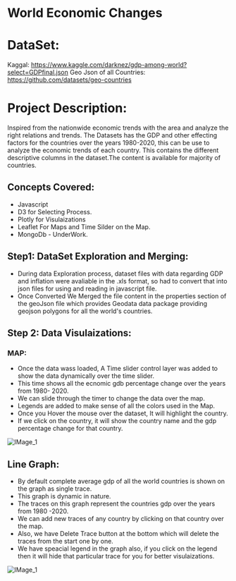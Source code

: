 # World Economic Changes 

# DataSet:

Kaggal: https://www.kaggle.com/darknez/gdp-among-world?select=GDPfinal.json
Geo Json of all Countries: https://github.com/datasets/geo-countries

# Project Description: 
Inspired from the nationwide economic trends with the area and analyze the right relations and trends.
The Datasets has the GDP and other effecting factors for the countries over the years 1980-2020, this can be use to analyze the economic trends of each country.
This contains the different descriptive columns in the dataset.The content is available for majority of countries. 

## Concepts Covered:
  * Javascript
  * D3 for Selecting Process.
  * Plotly for Visulaizations
  * Leaflet For Maps and Time Silder on the Map.
  * MongoDb - UnderWork.

## Step1: DataSet Exploration and Merging:
  * During data Exploration process, dataset files with data regarding GDP and inflation were avaliable in the .xls format, so had to convert that into json files
  for using and reading in javascript file.
  * Once Converted We Merged the file content in the properties section of the geoJson file which provides Geodata data package providing geojson polygons for all the world's countries. 
  
## Step 2: Data Visulaizations:
  ### MAP: 
  * Once the data wass loaded, A Time slider control layer was added to show the data dynamically over the time slider.
  * This time shows all the ecnomic gdb percentage change over the years from 1980- 2020.
  * We can slide through the timer to change the data over the map.
  * Legends are added to make sense of all the colors used in the Map.
  * Once you Hover the mouse over the dataset, It will highlight the country.
  * If we click on the country, it will show the country name and the gdp percentage change for that country.
  
 ![IMage_1]()
 
 ## Line Graph:
  * By default complete average gdp of all the world countries is shown on the graph as single trace. 
  * This graph is dynamic in nature.
  * The traces on this graph represent the countries gdp over the years from 1980 -2020.
  * We can add new traces of any country by clicking on that country over the map.
  * Also, we have Delete Trace button at the bottom which will delete the traces from the start one by one.
  * We have speacial legend in the graph also, if you click on the legend then it will hide that particular trace for you for better visulaizations.
 
   ![IMage_1]()

